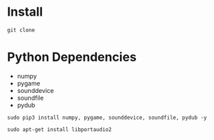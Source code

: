 <h1 id="dependencies">Install </h1>
<div class="snippet-clipboard-content notranslate position-relative overflow-auto" data-snippet-clipboard-copy-content="git clone "><pre class="notranslate"><code>git clone </code></pre></div>

<h1 id="dependencies">Python Dependencies</h1>
<ul>
<li>numpy</li>
<li>pygame</li>
<li>sounddevice</li>
<li>soundfile</li>
<li>pydub</li>
</ul>

<div class="snippet-clipboard-content notranslate position-relative overflow-auto" data-snippet-clipboard-copy-content="sudo pip3 install numpy, pygame, sounddevice, soundfile, pydub -y"><pre class="notranslate"><code>sudo pip3 install numpy, pygame, sounddevice, soundfile, pydub -y</code></pre></div>
<div class="snippet-clipboard-content notranslate position-relative overflow-auto" data-snippet-clipboard-copy-content="sudo apt-get install libportaudio2"><pre class="notranslate"><code>sudo apt-get install libportaudio2</code></pre></div>
